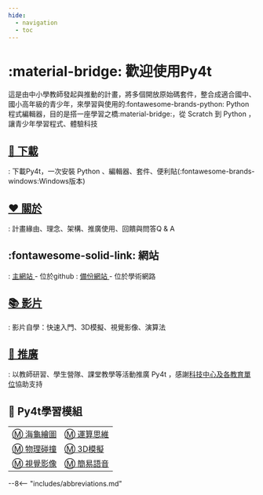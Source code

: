 ```yaml
---
hide:
  - navigation
  - toc
---
```


# :material-bridge: 歡迎使用Py4t  

這是由中小學教師發起與推動的計畫，將多個開放原始碼套件，整合成適合國中、國小高年級的青少年，來學習與使用的:fontawesome-brands-python: Python 程式編輯器，目的是搭一座學習之橋:material-bridge:，從 Scratch 到 Python ，讓青少年學習程式、體驗科技


## [ 🔽 下載 ](download.md)

: 下載Py4t，一次安裝 Python 、編輯器、套件、便利貼(:fontawesome-brands-windows:Windows版本)

## [ ❤️ 關於 ](about/plan.md)

: 計畫緣由、理念、架構、推廣使用、回饋與問答Q & A

## :fontawesome-solid-link:  網站 

: [ 主網站 ](https://beardad1975.github.io/py4t/) - 位於github
: [ 備份網站 ](http://nm01.nmes.tyc.edu.tw/py4t/) - 位於學術網路

## [ 📚 影片 ](self_study/index.md)

: 影片自學：快速入門、3D模擬、視覺影像、演算法

## [ 💛 推廣 ](promotion/activities.md)

: 以教師研習、學生營隊、課堂教學等活動推廣 Py4t ，感謝[科技中心及各教育單位](about/acknowledge.md)協助支持

## 🔰 Py4t學習模組 

|                 |                            |
| :-----------                    | :------------------------------------            |
|  [ Ⓜ️ 海龜繪圖 ](turtle4t/index.md)  |  [ Ⓜ️ 運算思維 ](comthink/index.md)      |
|  [ Ⓜ️ 物理碰撞 ](pie4t/index.md)  |  [ Ⓜ️ 3D模擬 ](threed4t/index.md)     |
|  [ Ⓜ️ 視覺影像 ](cv4t/index.md)  |  [ Ⓜ️ 簡易語音 ](sound_and_speech/index.md)     |

--8<-- "includes/abbreviations.md"



